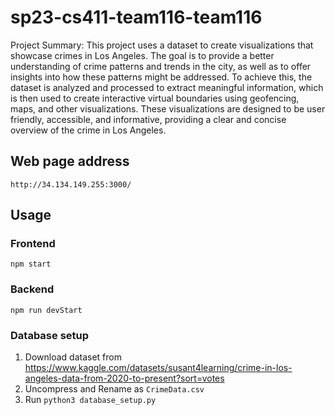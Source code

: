 # sp23-cs411-team116-team116
Project Summary: This project uses a dataset to create visualizations that showcase crimes in Los Angeles. The goal is to provide a better understanding of crime patterns and trends in the city, as well as to offer insights into how these patterns might be addressed. To achieve this, the dataset is analyzed and processed to extract meaningful information, which is then used to create interactive virtual boundaries using geofencing, maps, and other visualizations. These visualizations are designed to be user friendly, accessible, and informative, providing a clear and concise overview of the crime in Los Angeles.

## Web page address
`http://34.134.149.255:3000/`

## Usage
### Frontend
`npm start`
### Backend
`npm run devStart`

### Database setup
1. Download dataset from https://www.kaggle.com/datasets/susant4learning/crime-in-los-angeles-data-from-2020-to-present?sort=votes
2. Uncompress and Rename as `CrimeData.csv`
3. Run `python3 database_setup.py`

